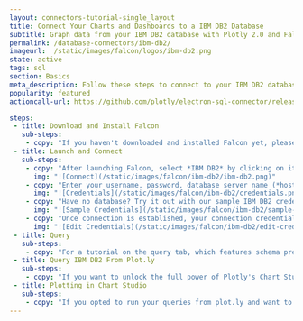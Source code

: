 ```yaml
---
layout: connectors-tutorial-single_layout
title: Connect Your Charts and Dashboards to a IBM DB2 Database
subtitle: Graph data from your IBM DB2 database with Plotly 2.0 and Falcon.
permalink: /database-connectors/ibm-db2/
imageurl:  /static/images/falcon/logos/ibm-db2.png
state: active
tags: sql
section: Basics
meta_description: Follow these steps to connect to your IBM DB2 database
popularity: featured
actioncall-url: https://github.com/plotly/electron-sql-connector/releases

steps:
 - title: Download and Install Falcon
   sub-steps:
    - copy: "If you haven't downloaded and installed Falcon yet, please follow the instructions for either [personal setup](https://help.plot.ly/database-connectors/personal-login/) or [company on-premise](https://help.plot.ly/database-connectors/on-prem-login/)."
 - title: Launch and Connect
   sub-steps:
    - copy: "After launching Falcon, select *IBM DB2* by clicking on its icon."
      img: "![Connect](/static/images/falcon/ibm-db2/ibm-db2.png)"
    - copy: "Enter your username, password, database server name (*host*) and its port number and click *CONNECT*."
      img: "![Credentials](/static/images/falcon/ibm-db2/credentials.png)"
    - copy: "Have no database? Try it out with our sample IBM DB2 credentials. Simply, click Show Sample Credentials, copy, paste and click *CONNECT*!"
      img: "![Sample Credentials](/static/images/falcon/ibm-db2/sample-credentials.png)"
    - copy: "Once connection is established, your connection credentials will be saved and greyed out to avoid unintentional changes. If you wish to modify your connection, click on *Edit Credentials*."
      img: "![Edit Credentials](/static/images/falcon/ibm-db2/edit-credentials.png)"
 - title: Query
   sub-steps:
    - copy: "For a tutorial on the query tab, which features schema preview, the ability execute sql queries, perform inline data visualization, preview tables and export CSV files, see [Query From Falcon](https://help.plot.ly/database-connectors/query-from-falcon/)."
 - title: Query IBM DB2 From Plot.ly
   sub-steps:
    - copy: "If you want to unlock the full power of Plotly's Chart Studio, you can click the PLOT.LY tab and QUERY [DATABASE] FROM PLOT.LY. To learn more about this feature, naviagte to the [Query From Plot.ly](https://help.plot.ly/database-connectors/query-from-plotly/) tutorial."
 - title: Plotting in Chart Studio
   sub-steps:
    - copy: "If you opted to run your queries from plot.ly and want to make a styled and interactive plot in the Chart Studio. Check out our [Chart Studio](https://help.plot.ly/tutorials/) tutorials"
---
```

